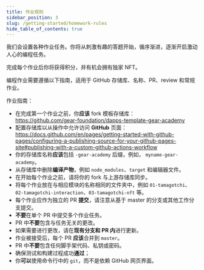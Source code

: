 ```yaml
---
title: 作业规则
sidebar_position: 3
slug: /getting-started/homework-rules
hide_table_of_contents: true
---
```


我们会设置各种作业任务。你将从刺激有趣的答题开始，循序渐进，逐渐开启激动人心的编程任务。

完成每个作业后你将获得积分，并有机会拥有独家 NFT。

编程作业需要遵循以下指南，适用于 GitHub 存储库、名称、PR、review 和常规作业。

作业指南：

- 在完成第一个作业之前，你**应该** fork 模板存储库： <https://github.com/gear-foundation/dapps-template-gear-academy>
- 配置存储库以从操作中允许访问 **GitHub** 页面： <https://docs.github.com/en/pages/getting-started-with-github-pages/configuring-a-publishing-source-for-your-github-pages-site#publishing-with-a-custom-github-actions-workflow>
- 你的存储库名称**应该**包括 `-gear-academy` 后缀，例如， `myname-gear-academy`。
- 从存储库中删除**编译产物**，例如 `node_modules`、`target` 和编辑器文件。
- 在开始每个作业之前，请将你的 fork 与上游存储库同步。
- 将每个作业放在与相应模块的名称相同的文件夹中，例如 `01-tamagotchi`、`02-tamagotchi-interaction`、`03-tamagotchi-nft` 等。
- 每个作业应作为独立的 PR **提交**，请注意从基于 master 的分支或其他工作分支提交。
- **不要**在单个 PR 中提交多个作业任务。
- PR 中**不要**包含与任务无关的更改。
- 如果需要进行更改，请在**现有分支和 PR 内**进行更新。
- 作业被接受后，每个 PR **应该**合并到 `master`。
- PR 中**不要**包含任何脚手架代码、私钥或密码。
- 确保测试和构建过程成功**通过**；
- 你**可以**使用命令行中的 `git`，而不是依赖 GitHub 网页界面。
